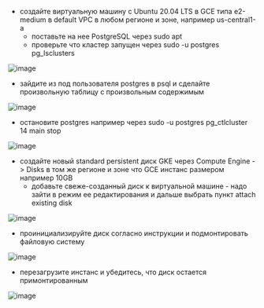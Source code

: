 
* создайте виртуальную машину c Ubuntu 20.04 LTS в GCE типа e2-medium в default VPC в любом регионе и
зоне, например us-central1-a
  * поставьте на нее PostgreSQL через sudo apt
  * проверьте что кластер запущен через sudo -u postgres pg_lsclusters

![image](https://user-images.githubusercontent.com/40095258/233594466-6b4ac00c-e5a9-48b4-bdb7-fa7dfa925779.png)

* зайдите из под пользователя postgres в psql и сделайте произвольную таблицу с произвольным
содержимым

![image](https://user-images.githubusercontent.com/40095258/233596464-6de1c6e8-6020-4079-8f0e-e999061ad919.png)

* остановите postgres например через sudo -u postgres pg_ctlcluster 14 main stop

![image](https://user-images.githubusercontent.com/40095258/233598674-9c08cc72-8c53-4a13-ac38-7777f7404ea4.png)

* создайте новый standard persistent диск GKE через Compute Engine -> Disks в том же регионе и зоне что
GCE инстанс размером например 10GB
  * добавьте свеже-созданный диск к виртуальной машине - надо зайти в режим ее редактирования и
дальше выбрать пункт attach existing disk

![image](https://user-images.githubusercontent.com/40095258/233601321-a4e8a50f-98ea-4f68-b13f-23e0eb3096b8.png)

* проинициализируйте диск согласно инструкции и подмонтировать файловую систему

![image](https://user-images.githubusercontent.com/40095258/233606454-66b9b367-ca78-4d86-802f-6dbd30799ec5.png)

* перезагрузите инстанс и убедитесь, что диск остается примонтированным

![image](https://user-images.githubusercontent.com/40095258/233607567-55279b1f-60ea-49d0-a5f9-5fe6417952a7.png)






